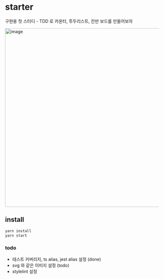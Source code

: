 # starter
구현용 첫 스터디 - TDD 로 카운터, 투두리스트, 칸반 보드를 만들어보자

<img width="586" alt="image" src="https://github.com/creative-coders-club/starter/assets/45627868/0b428cb3-3e7c-4569-8c30-92a0b50ee4e4">

## install

```sh
yarn install
yarn start
```


### todo
- 테스트 커버리지, ts alias, jest alias 설정 (done) 
- svg 와 같은 이미지 설정 (todo)
- stylelint 설정
